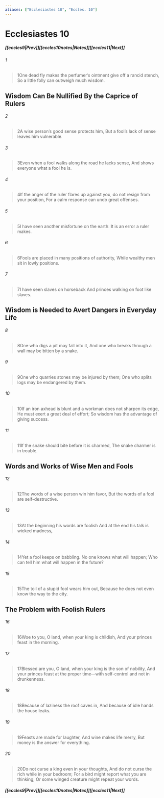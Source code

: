 ```yaml
---
aliases: ["Ecclesiastes 10", "Eccles. 10"]
---
```

# Ecclesiastes 10
##### <span class=arrow-left></span>[[eccles9|Prev]]<span class=navigation-separator></span>[[eccles10notes|Notes]]<span class=navigation-separator></span>[[eccles11|Next]]<span class=arrow-right></span>
###### 1
><span class=verse-first-poetry>1</span>One dead fly makes the perfumer’s ointment give off a rancid stench,
>So a little folly can outweigh much wisdom.
## Wisdom Can Be Nullified By the Caprice of Rulers
###### 2
><span class=verse-body-poetry>2</span>A wise person’s good sense protects him,
>But a fool’s lack of sense leaves him vulnerable.
###### 3
><span class=verse-body-poetry>3</span>Even when a fool walks along the road he lacks sense,
>And shows everyone what a fool he is.
###### 4
><span class=verse-body-poetry>4</span>If the anger of the ruler flares up against you, do not resign from your position,
>For a calm response can undo great offenses.
<div class=paragraph-break></div>

###### 5
><span class=verse-first-poetry>5</span>I have seen another misfortune on the earth:
>It is an error a ruler makes.
###### 6
><span class=verse-body-poetry>6</span>Fools are placed in many positions of authority,
>While wealthy men sit in lowly positions.
###### 7
><span class=verse-body-poetry>7</span>I have seen slaves on horseback
>And princes walking on foot like slaves.
## Wisdom is Needed to Avert Dangers in Everyday Life
###### 8
><span class=verse-first-poetry>8</span>One who digs a pit may fall into it,
>And one who breaks through a wall may be bitten by a snake.
###### 9
><span class=verse-body-poetry>9</span>One who quarries stones may be injured by them;
>One who splits logs may be endangered by them.
###### 10
><span class=verse-body-poetry>10</span>If an iron axhead is blunt and a workman does not sharpen its edge,
>He must exert a great deal of effort;
>So wisdom has the advantage of giving success.
###### 11
><span class=verse-body-poetry>11</span>If the snake should bite before it is charmed,
>The snake charmer is in trouble.
## Words and Works of Wise Men and Fools
###### 12
><span class=verse-body-poetry>12</span>The words of a wise person win him favor,
>But the words of a fool are self-destructive.
###### 13
><span class=verse-body-poetry>13</span>At the beginning his words are foolish
>And at the end his talk is wicked madness,
###### 14
><span class=verse-body-poetry>14</span>Yet a fool keeps on babbling.
>No one knows what will happen;
>Who can tell him what will happen in the future?
###### 15
><span class=verse-body-poetry>15</span>The toil of a stupid fool wears him out,
>Because he does not even know the way to the city.
## The Problem with Foolish Rulers
###### 16
><span class=verse-body-poetry>16</span>Woe to you, O land, when your king is childish,
>And your princes feast in the morning.
###### 17
><span class=verse-body-poetry>17</span>Blessed are you, O land, when your king is the son of nobility,
>And your princes feast at the proper time—with self-control and not in drunkenness.
###### 18
><span class=verse-body-poetry>18</span>Because of laziness the roof caves in,
>And because of idle hands the house leaks.
###### 19
><span class=verse-body-poetry>19</span>Feasts are made for laughter,
>And wine makes life merry,
>But money is the answer for everything.
###### 20
><span class=verse-body-poetry>20</span>Do not curse a king even in your thoughts,
>And do not curse the rich while in your bedroom;
>For a bird might report what you are thinking,
>Or some winged creature might repeat your words.
##### <span class=arrow-left></span>[[eccles9|Prev]]<span class=navigation-separator></span>[[eccles10notes|Notes]]<span class=navigation-separator></span>[[eccles11|Next]]<span class=arrow-right></span>